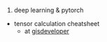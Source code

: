 1. deep learning & pytorch

- tensor calculation cheatsheet
  - at [gisdeveloper](http://www.gisdeveloper.co.kr/?p=8392)
